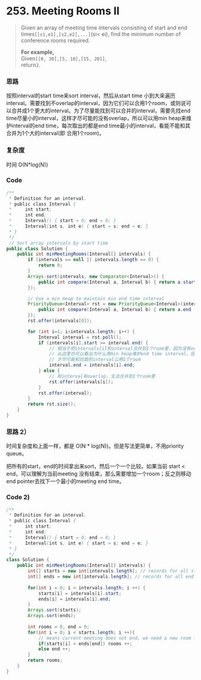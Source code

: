 # 253. Meeting Rooms II

> Given an array of meeting time intervals consisting of start and end times`[[s1,e1],[s2,e2],...]`\(si&lt; ei\), find the minimum number of conference rooms required.
>
> **For example,**  
> Given`[[0, 30],[5, 10],[15, 20]]`,  
> return`2`.

### 思路

按照interval的start time来sort interval，然后从start time 小到大来遍历interval。需要找到不overlap的interval，因为它们可以合用1个room，或则说可以合并成1个更大的interval。为了尽量能找到可以合并的interval，需要先找end time尽量小的interval，这样才尽可能的没有overlap，所以可以用min heap来维护interval的end time，每次取出的都是end time最小的interval，看能不能和其合并为1个大的interval\(即 合用1个room\)。

### 复杂度

时间 O\(N\*log\(N\)\)

### Code

```java
/**
 * Definition for an interval.
 * public class Interval {
 *     int start;
 *     int end;
 *     Interval() { start = 0; end = 0; }
 *     Interval(int s, int e) { start = s; end = e; }
 * }
 */
 // Sort array intervals by start time
public class Solution {
    public int minMeetingRooms(Interval[] intervals) {
        if (intervals == null || intervals.length == 0) {
            return 0;
        }
        Arrays.sort(intervals, new Comparator<Interval>() {
            public int compare(Interval a, Interval b) { return a.start - b.start; }
        });

        // Use a min Heap to maintain min end time interval
        PriorityQueue<Interval> rst = new PriorityQueue<Interval>(intervals.length, new Comparator<Interval>(){
            public int compare(Interval a, Interval b) { return a.end - b.end; }
        });
        rst.offer(intervals[0]);

        for (int i=1; i<intervals.length; i++) {
            Interval interval = rst.poll();
            if (intervals[i].start >= interval.end) {
                // 相当于把intervals[i]和interval合并到1个room里，因为没有overlap
                // 从这里也可以看出为什么用min heap维护end time interval，因为这样保证每次poll的interval的end time尽量小
                // 才尽可能和后面的interval公用1个room
                interval.end = intervals[i].end;
            } else {
                // 和interval有overlap，无法合并到1个room里
                rst.offer(intervals[i]);
            }
            rst.offer(interval);
        }
        return rst.size();
    }
}
```

### 思路 2）

时间复杂度和上面一样，都是 O\(N \* log\(N\)\)。但是写法更简单，不用priority queue。

把所有的start，end的时间拿出来sort，然后一个一个比较。如果当前 start &lt; end，可以理解为当前meeting 没有结束，那么需要增加一个room；反之则移动end pointer去找下一个最小的meeting end time。

### Code 2\)

```java
/**
 * Definition for an interval.
 * public class Interval {
 *     int start;
 *     int end;
 *     Interval() { start = 0; end = 0; }
 *     Interval(int s, int e) { start = s; end = e; }
 * }
 */
class Solution {
    public int minMeetingRooms(Interval[] intervals) {
        int[] starts = new int[intervals.length]; // records for all start points
        int[] ends = new int[intervals.length]; // records for all end points
        
        for(int i = 0; i < intervals.length; i ++) {
            starts[i] = intervals[i].start;
            ends[i] = intervals[i].end;
        }
        Arrays.sort(starts);
        Arrays.sort(ends);
        
        int rooms = 0, end = 0;
        for(int i = 0; i < starts.length; i ++){
            // means current meeting does not end, we need a new room for new meeting
            if(starts[i] < ends[end]) rooms ++;
            else end ++;
        }
        return rooms;
    }
}
```



